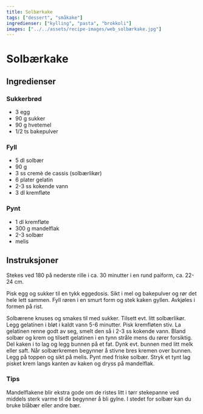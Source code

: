 ```yaml
---
title: Solbærkake
tags: ["dessert", "småkake"]
ingredienser: ["kylling", "pasta", "brokkoli"]
images: ["../../assets/recipe-images/web_solbærkake.jpg"]
---
```


# Solbærkake

## Ingredienser

### Sukkerbrød

- 3 egg
- 90 g sukker
- 90 g hvetemel
- 1/2 ts bakepulver

### Fyll

- 5 dl solbær
- 90 g
- 3 ss cremè de cassis (solbærlikør)
- 6 plater gelatin
- 2-3 ss kokende vann
- 3 dl kremfløte

### Pynt

- 1 dl kremfløte
- 300 g mandelflak
- 2-3 solbær
- melis

## Instruksjoner

Stekes ved 180 på nederste rille i ca. 30 minutter i en rund paiform, ca. 22-24 cm.

Pisk egg og sukker til en tykk eggedosis. Sikt i mel og bakepulver og rør det hele lett sammen. Fyll røren i en smurt form og stek kaken gyllen. Avkjøles i formen på rist.

Solbærene knuses og smakes til med sukker. Tilsett evt. litt solbærlikør. Legg gelatinen i bløt i kaldt vann 5-6 minutter. Pisk kremfløten stiv. La gelatinen renne godt av seg, smelt den så i 2-3 ss kokende vann. Bland solbær og krem og tilsett gelatinen i en tynn stråle mens du rører forsiktig. Del kaken i to lag og legg bunnen på et fat. Dynk evt. bunnen med litt melk eller saft. Når solbærkremen begynner å stivne bres kremen over bunnen. Legg på toppen og sikt på melis. Pynt med friske solbær. Stryk et tynt lag pisket krem langs kanten av kaken og dryss på mandelflak.

### Tips

Mandelflakene blir ekstra gode om de ristes litt i tørr stekepanne ved middels sterk varme til de begynner å bli gylne. I stedet for solbær kan du bruke blåbær eller andre bær.
